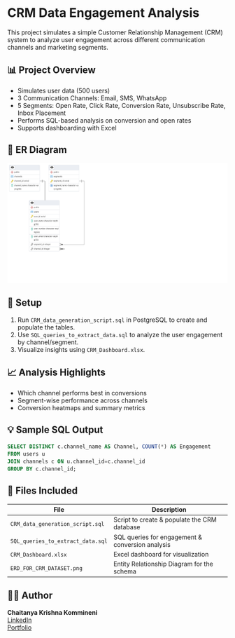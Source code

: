 # CRM Data Engagement Analysis

This project simulates a simple Customer Relationship Management (CRM) system to analyze user engagement across different communication channels and marketing segments.

## 📊 Project Overview

- Simulates user data (500 users)
- 3 Communication Channels: Email, SMS, WhatsApp
- 5 Segments: Open Rate, Click Rate, Conversion Rate, Unsubscribe Rate, Inbox Placement
- Performs SQL-based analysis on conversion and open rates
- Supports dashboarding with Excel

## 📌 ER Diagram

![ERD](ERD_FOR_CRM_DATASET.png)

## 🔧 Setup

1. Run `CRM_data_generation_script.sql` in PostgreSQL to create and populate the tables.
2. Use `SQL_queries_to_extract_data.sql` to analyze the user engagement by channel/segment.
3. Visualize insights using `CRM_Dashboard.xlsx`.

## 📈 Analysis Highlights

- Which channel performs best in conversions
- Segment-wise performance across channels
- Conversion heatmaps and summary metrics

## 💡 Sample SQL Output

```sql
SELECT DISTINCT c.channel_name AS Channel, COUNT(*) AS Engagement
FROM users u
JOIN channels c ON u.channel_id=c.channel_id
GROUP BY c.channel_id;
```

## 📂 Files Included

| File                          | Description                                      |
|------------------------------|--------------------------------------------------|
| `CRM_data_generation_script.sql` | Script to create & populate the CRM database     |
| `SQL_queries_to_extract_data.sql` | SQL queries for engagement & conversion analysis |
| `CRM_Dashboard.xlsx`         | Excel dashboard for visualization                |
| `ERD_FOR_CRM_DATASET.png`    | Entity Relationship Diagram for the schema       |

## 👨‍💻 Author

**Chaitanya Krishna Kommineni**  
[LinkedIn](https://www.linkedin.com/in/kchaitanya17/)  
[Portfolio]([https://tinyurl.com/ckommineni](https://ckommineni01.github.io/chaitanya-portfolio/))
